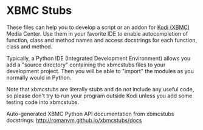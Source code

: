 XBMC Stubs
==========

These files can help you to develop a script or an addon for [Kodi (XBMC)](http://kodi.tv/) Media Center. Use them in your favorite IDE to enable autocompletion of function, class and method names and access docstrings for each function, class and method.

Typically, a Python IDE (Integrated Development Environment) allows you add a "source directory" containing the xbmcstubs files to your development project. Then you will be able to "import" the modules as you normally would in Python.

Note that xbmcstubs are literally stubs and do not include any useful code, so please don't try to run your program outside Kodi unless you add some testing code into xbmcstubs.

Auto-generated XBMC Python API documentation from xbmcstubs docstrings: http://romanvm.github.io/xbmcstubs/docs
